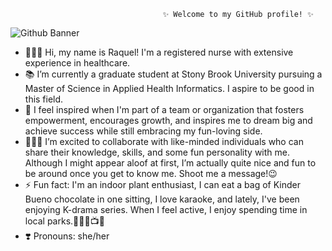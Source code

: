                                       ✨ Welcome to my GitHub profile! ✨
![Github Banner](https://github.com/user-attachments/assets/07e28a39-9fec-4089-91b9-e18ae0085808)
- 👩🏻‍⚕️ Hi, my name is Raquel! I'm a registered nurse with extensive experience in healthcare.
- 📚 I’m currently a graduate student at Stony Brook University pursuing a Master of Science in Applied Health Informatics. I aspire to be good in this field.
- 🎯 I feel inspired when I'm part of a team or organization that fosters empowerment, encourages growth, and inspires me to dream big and achieve success while still embracing my fun-loving side.
- 👩🏻‍💻 I’m excited to collaborate with like-minded individuals who can share their knowledge, skills, and some fun personality with me. Although I might appear aloof at first, I’m actually quite nice and fun to be around once you get to know me. Shoot me a message!😉
- ⚡️ Fun fact: I'm an indoor plant enthusiast, I can eat a bag of Kinder Bueno chocolate in one sitting, I love karaoke, and lately, I've been enjoying K-drama series. When I feel active, I enjoy spending time in local parks.🌿🍫🎤📺🌳
- ❣️ Pronouns: she/her

<!---
raqssoriano/raqssoriano is a ✨ special ✨ repository because its `README.md` (this file) appears on your GitHub profile.
You can click the Preview link to take a look at your changes.
--->
